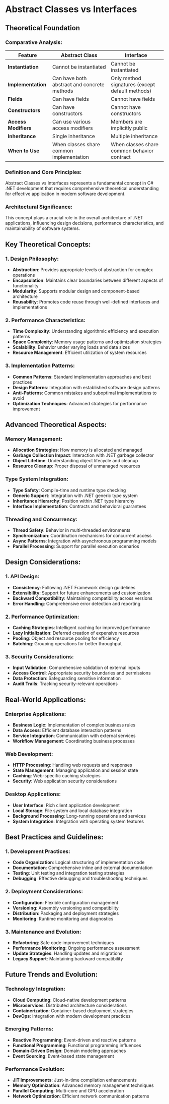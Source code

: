 ﻿# Abstract Classes vs Interfaces

## Theoretical Foundation

### Comparative Analysis:

| Feature | Abstract Class | Interface |
|---------|---------------|-----------|
| **Instantiation** | Cannot be instantiated | Cannot be instantiated |
| **Implementation** | Can have both abstract and concrete methods | Only method signatures (except default methods) |
| **Fields** | Can have fields | Cannot have fields |
| **Constructors** | Can have constructors | Cannot have constructors |
| **Access Modifiers** | Can use various access modifiers | Members are implicitly public |
| **Inheritance** | Single inheritance | Multiple inheritance |
| **When to Use** | When classes share common implementation | When classes share common behavior contract |

### Definition and Core Principles:
Abstract Classes vs Interfaces represents a fundamental concept in C# .NET development that requires comprehensive theoretical understanding for effective application in modern software development.

### Architectural Significance:
This concept plays a crucial role in the overall architecture of .NET applications, influencing design decisions, performance characteristics, and maintainability of software systems.

## Key Theoretical Concepts:

### 1. Design Philosophy:
- **Abstraction**: Provides appropriate levels of abstraction for complex operations
- **Encapsulation**: Maintains clear boundaries between different aspects of functionality
- **Modularity**: Supports modular design and component-based architecture
- **Reusability**: Promotes code reuse through well-defined interfaces and implementations

### 2. Performance Characteristics:
- **Time Complexity**: Understanding algorithmic efficiency and execution patterns
- **Space Complexity**: Memory usage patterns and optimization strategies
- **Scalability**: Behavior under varying loads and data sizes
- **Resource Management**: Efficient utilization of system resources

### 3. Implementation Patterns:
- **Common Patterns**: Standard implementation approaches and best practices
- **Design Patterns**: Integration with established software design patterns
- **Anti-Patterns**: Common mistakes and suboptimal implementations to avoid
- **Optimization Techniques**: Advanced strategies for performance improvement

## Advanced Theoretical Aspects:

### Memory Management:
- **Allocation Strategies**: How memory is allocated and managed
- **Garbage Collection Impact**: Interaction with .NET garbage collector
- **Object Lifetime**: Understanding object lifecycle and cleanup
- **Resource Cleanup**: Proper disposal of unmanaged resources

### Type System Integration:
- **Type Safety**: Compile-time and runtime type checking
- **Generic Support**: Integration with .NET generic type system
- **Inheritance Hierarchy**: Position within .NET type hierarchy
- **Interface Implementation**: Contracts and behavioral guarantees

### Threading and Concurrency:
- **Thread Safety**: Behavior in multi-threaded environments
- **Synchronization**: Coordination mechanisms for concurrent access
- **Async Patterns**: Integration with asynchronous programming models
- **Parallel Processing**: Support for parallel execution scenarios

## Design Considerations:

### 1. API Design:
- **Consistency**: Following .NET Framework design guidelines
- **Extensibility**: Support for future enhancements and customization
- **Backward Compatibility**: Maintaining compatibility across versions
- **Error Handling**: Comprehensive error detection and reporting

### 2. Performance Optimization:
- **Caching Strategies**: Intelligent caching for improved performance
- **Lazy Initialization**: Deferred creation of expensive resources
- **Pooling**: Object and resource pooling for efficiency
- **Batching**: Grouping operations for better throughput

### 3. Security Considerations:
- **Input Validation**: Comprehensive validation of external inputs
- **Access Control**: Appropriate security boundaries and permissions
- **Data Protection**: Safeguarding sensitive information
- **Audit Trails**: Tracking security-relevant operations

## Real-World Applications:

### Enterprise Applications:
- **Business Logic**: Implementation of complex business rules
- **Data Access**: Efficient database interaction patterns
- **Service Integration**: Communication with external services
- **Workflow Management**: Coordinating business processes

### Web Development:
- **HTTP Processing**: Handling web requests and responses
- **State Management**: Managing application and session state
- **Caching**: Web-specific caching strategies
- **Security**: Web application security considerations

### Desktop Applications:
- **User Interface**: Rich client application development
- **Local Storage**: File system and local database integration
- **Background Processing**: Long-running operations and services
- **System Integration**: Integration with operating system features

## Best Practices and Guidelines:

### 1. Development Practices:
- **Code Organization**: Logical structuring of implementation code
- **Documentation**: Comprehensive inline and external documentation
- **Testing**: Unit testing and integration testing strategies
- **Debugging**: Effective debugging and troubleshooting techniques

### 2. Deployment Considerations:
- **Configuration**: Flexible configuration management
- **Versioning**: Assembly versioning and compatibility
- **Distribution**: Packaging and deployment strategies
- **Monitoring**: Runtime monitoring and diagnostics

### 3. Maintenance and Evolution:
- **Refactoring**: Safe code improvement techniques
- **Performance Monitoring**: Ongoing performance assessment
- **Update Strategies**: Handling updates and migrations
- **Legacy Support**: Maintaining backward compatibility

## Future Trends and Evolution:

### Technology Integration:
- **Cloud Computing**: Cloud-native development patterns
- **Microservices**: Distributed architecture considerations
- **Containerization**: Container-based deployment strategies
- **DevOps**: Integration with modern development practices

### Emerging Patterns:
- **Reactive Programming**: Event-driven and reactive patterns
- **Functional Programming**: Functional programming influences
- **Domain-Driven Design**: Domain modeling approaches
- **Event Sourcing**: Event-based state management

### Performance Evolution:
- **JIT Improvements**: Just-in-time compilation enhancements
- **Memory Optimization**: Advanced memory management techniques
- **Parallel Computing**: Multi-core and GPU acceleration
- **Network Optimization**: Efficient network communication patterns
